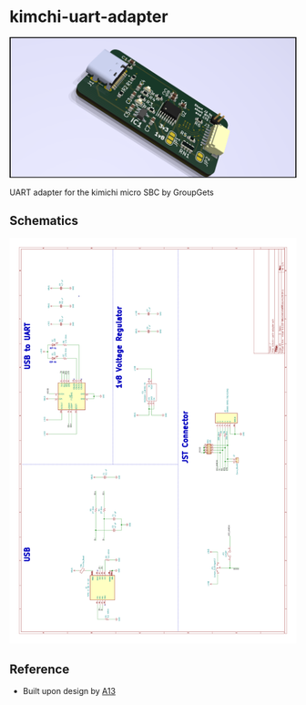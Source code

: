 # kimchi-uart-adapter

![](assets/kimchi-uart-adapter.png)

UART adapter for the kimichi micro SBC by GroupGets

## Schematics

![](assets/kimchi-uart-adapter.svg)

## Reference

* Built upon design by [A13](https://github.com/a13-technologies/kimchi-uart-adapter)

